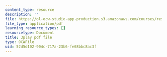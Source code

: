 ```yaml
---
content_type: resource
description: ''
file: https://ol-ocw-studio-app-production.s3.amazonaws.com/courses/res-18-006-calculus-revisited-single-variable-calculus-fall-2010/52d5d102904c717a23b6fe68bbc8ac3f_mKMzFKgBluM.pdf
file_type: application/pdf
learning_resource_types: []
resourcetype: Document
title: 3play pdf file
type: OCWFile
uid: 52d5d102-904c-717a-23b6-fe68bbc8ac3f
---
```

